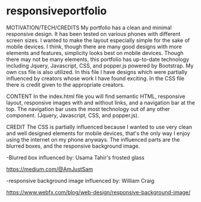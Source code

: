 # responsiveportfolio

MOTIVATION/TECH/CREDITS
    My portfolio has a clean and minimal responsive design. It has been tested on various phones with different screen sizes. I wanted to make the layout especially simple for the sake of mobile devices. I think, though there are many good designs with more elements and features, simplicity looks best on mobile devices. Though there may not be many elements, this portfolio has up-to-date technology including Jquery, Javascript, CSS, and popper.js powered by Bootstrap. My own css file is also utilized. In this file I have designs which were partially influenced by creators whose work I have found exciting. In the CSS file there is credit given to the appropriate creators. 

CONTENT
    In the index.html file you will find semantic HTML, responsive layout, responsive images with and without links, and a navigation bar at the top. The navigation bar uses the most technology out of any other component. (Jquery, Javascript, CSS, and popper.js).
    
CREDIT
    The CSS is partially influenced because I wanted to use very clean and well designed elements for mobile devices, that's the only way I enjoy using the internet on my phone anyways. The influenced parts are the blurred boxes, and the responsive background image.


-Blurred box influenced by: Usama Tahir's frosted glass

https://medium.com/@AmJustSam

-responsive background image influenced by: William Craig

https://www.webfx.com/blog/web-design/responsive-background-image/
